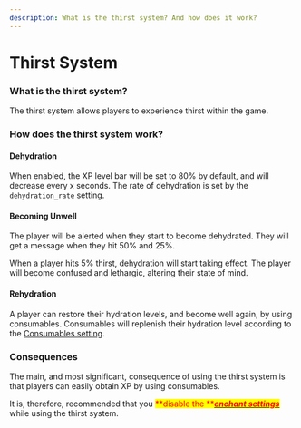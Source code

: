 ```yaml
---
description: What is the thirst system? And how does it work?
---
```


# Thirst System

### What is the thirst system?

The thirst system allows players to experience thirst within the game.

### How does the thirst system work?

#### Dehydration

When enabled, the XP level bar will be set to 80% by default, and will decrease every x seconds. The rate of dehydration is set by the `dehydration_rate` setting.

#### Becoming Unwell

The player will be alerted when they start to become dehydrated. They will get a message when they hit 50% and 25%.

When a player hits 5% thirst, dehydration will start taking effect. The player will become confused and lethargic, altering their state of mind.

#### Rehydration

A player can restore their hydration levels, and become well again, by using consumables. Consumables will replenish their hydration level according to the [Consumables setting](../configuration/config.yml/thirst-settings.md).

### Consequences

The main, and most significant, consequence of using the thirst system is that players can easily obtain XP by using consumables.

It is, therefore, recommended that you <mark style="color:red;">**disable the **</mark>[_<mark style="color:red;">**enchant settings**</mark>_](../configuration/config.yml/enchant-settings.md) while using the thirst system.
